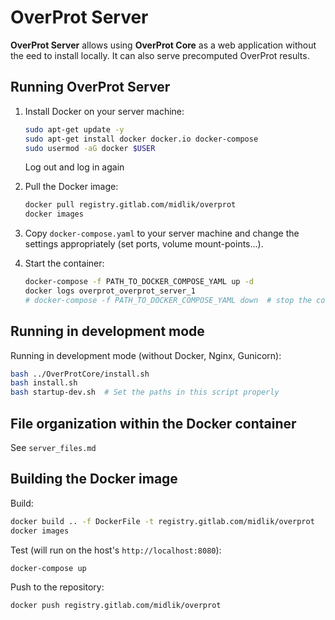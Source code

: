 # OverProt Server

**OverProt Server** allows using **OverProt Core** as a web application without the eed to install locally. It can also serve precomputed OverProt results.

## Running OverProt Server

1. Install Docker on your server machine:

    ```bash
    sudo apt-get update -y
    sudo apt-get install docker docker.io docker-compose
    sudo usermod -aG docker $USER
    ```

    Log out and log in again

2. Pull the Docker image:

    ```bash
    docker pull registry.gitlab.com/midlik/overprot
    docker images
    ```

3. Copy `docker-compose.yaml` to your server machine and change the settings appropriately (set ports, volume mount-points...).

4. Start the container:

    ```bash
    docker-compose -f PATH_TO_DOCKER_COMPOSE_YAML up -d
    docker logs overprot_overprot_server_1 
    # docker-compose -f PATH_TO_DOCKER_COMPOSE_YAML down  # stop the container
    ```

## Running in development mode

Running in development mode (without Docker, Nginx, Gunicorn):

```bash
bash ../OverProtCore/install.sh
bash install.sh
bash startup-dev.sh  # Set the paths in this script properly
```

## File organization within the Docker container

See `server_files.md`

## Building the Docker image

Build:

```bash
docker build .. -f DockerFile -t registry.gitlab.com/midlik/overprot
docker images
```

Test (will run on the host's `http://localhost:8080`):

```bash
docker-compose up
```

Push to the repository:

```bash
docker push registry.gitlab.com/midlik/overprot
```
